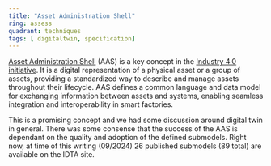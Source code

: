 ```yaml
---
title: "Asset Administration Shell"
ring: assess
quadrant: techniques
tags: [ digitaltwin, specification]
---
```


[Asset Administration Shell](https://industrialdigitaltwin.org/technologie) (AAS) is a key concept in the [Industry 4.0 initiative](https://www.plattform-i40.de/IP/Navigation/DE/Industrie40/WasIndustrie40/was-ist-industrie-40.html). It is a digital representation of a physical asset or a group of assets, providing a standardized way to describe and manage assets throughout their lifecycle. AAS defines a common language and data model for exchanging information between assets and systems, enabling seamless integration and interoperability in smart factories.

This is a promising concept and we had some discussion around digital twin in general.
There was some consense that the success of the AAS is dependant on the quality and adoption of the defined submodels. Right now, at time of this writing (09/2024) 26 published submodels (89 total) are available on the IDTA site.
